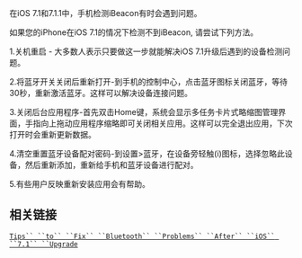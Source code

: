 

在iOS 7.1和7.1.1中，手机检测iBeacon有时会遇到问题。

如果您的iPhone在iOS 7.1的情况下检测不到iBeacon, 请尝试下列方法。

1.关机重启 - 大多数人表示只要做这一步就能解决iOS
7.1升级后遇到的设备检测问题。

2.将蓝牙开关关闭后重新打开-到手机的控制中心，点击蓝牙图标关闭蓝牙，等待30秒，重新激活蓝牙。这样可以解决设备连接问题。

3.关闭后台应用程序-首先双击Home键，系统会显示多任务卡片式略缩图管理界面，手指向上拖动应用程序缩略即可关闭相关应用。这样可以完全退出应用，下次打开时会重新更新数据。

4.清空重置蓝牙设备配对密码-到设置\>蓝牙，在设备旁轻触(i)图标，选择忽略此设备，然后重新添加，重新给手机和蓝牙设备进行配对。

5.有些用户反映重新安装应用会有帮助。

## 相关链接

[`Tips`` ``to`` ``Fix`` ``Bluetooth`` ``Problems`` ``After`` ``iOS``
``7.1``
``Upgrade`](http://www.smartbotics.com/#!4-Tips-to-Fix-Bluetooth-Problems-After-iOS-71-Upgrade/c118r/031A86F6-C8E8-4768-B4FD-E6F83D9E4317%7C4)
